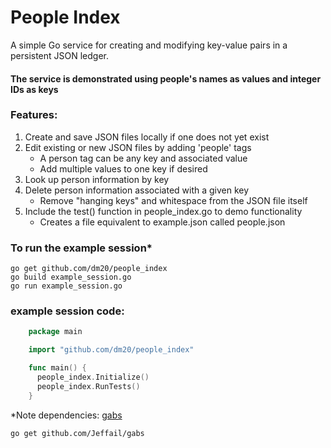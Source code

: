 # People Index
A simple Go service for creating and modifying key-value pairs in a persistent JSON ledger.  
#### The service is demonstrated using people's names as values and integer IDs as keys

### Features:
  1) Create and save JSON files locally if one does not yet exist
  2) Edit existing or new JSON files by adding 'people' tags  
     - A person tag can be any key and associated value
     - Add multiple values to one key if desired
  3) Look up person information by key
  4) Delete person information associated with a given key  
     - Remove "hanging keys" and whitespace from the JSON file itself
  5) Include the test() function in people_index.go to demo functionality
     - Creates a file equivalent to example.json called people.json

### To run the example session*
    go get github.com/dm20/people_index    
    go build example_session.go
    go run example_session.go
    
### example session code:
```go
    package main

    import "github.com/dm20/people_index"

    func main() {
      people_index.Initialize()
      people_index.RunTests()
    }
```

*Note dependencies: <a href='https://github.com/Jeffail/gabs'>gabs</a>  

    go get github.com/Jeffail/gabs
